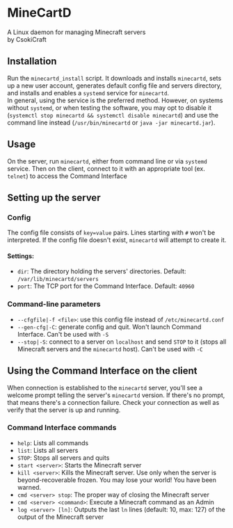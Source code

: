 # MineCartD
A Linux daemon for managing Minecraft servers  
by CsokiCraft


## Installation
Run the `minecartd_install` script. It downloads and installs `minecartd`, sets up a new user account, generates default config file and servers directory, and installs and enables a `systemd` service for `minecartd`.  
In general, using the service is the preferred method. However, on systems without `systemd`, or when testing the software, you may opt to disable it (`systemctl stop minecartd && systemctl disable minecartd`) and use the command line instead (`/usr/bin/minecartd` or `java -jar minecartd.jar`).


## Usage
On the server, run `minecartd`, either from command line or via `systemd` service.
Then on the client, connect to it with an appropriate tool (ex. `telnet`) to access the Command Interface


## Setting up the server

### Config
The config file consists of `key=value` pairs. Lines starting with `#` won't be interpreted. If the config file doesn't exist, `minecartd` will attempt to create it.
#### Settings:
* `dir`: The directory holding the servers' directories. Default: `/var/lib/minecartd/servers`
* `port`: The TCP port for the Command Interface. Default: `40960`

### Command-line parameters
* `--cfgfile|-f <file>`: use this config file instead of `/etc/minecartd.conf`
* `--gen-cfg|-C`: generate config and quit. Won't launch Command Interface. Can't be used with `-S`
* `--stop|-S`: connect to a server on `localhost` and send `STOP` to it (stops all Minecraft servers and the `minecartd` host). Can't be used with `-C`


## Using the Command Interface on the client
When connection is established to the `minecartd` server, you'll see a welcome prompt telling the server's `minecartd` version. If there's no prompt, that means there's a connection failure. Check your connection as well as verify that the server is up and running.

### Command Interface commands
* `help`: Lists all commands
* `list`: Lists all servers
* `STOP`: Stops all servers and quits
* `start <server>`: Starts the Minecraft server
* `kill <server>`: Kills the Minecraft server. Use only when the server is beyond-recoverable frozen. You may lose your world! You have been warned.
* `cmd <server> stop`: The proper way of closing the Minecraft server
* `cmd <server> <command>`: Execute a Minecraft command as an Admin
* `log <server> [ln]`: Outputs the last `ln` lines (default: 10, max: 127) of the output of the Minecraft server
